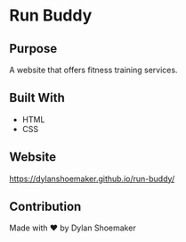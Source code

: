 # Run Buddy

## Purpose
A website that offers fitness training services.

## Built With
* HTML
* CSS

## Website
https://dylanshoemaker.github.io/run-buddy/

## Contribution
Made with ❤️ by Dylan Shoemaker
